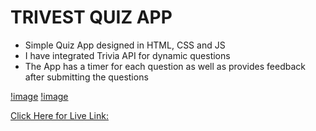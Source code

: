 # TRIVEST QUIZ APP
 - Simple Quiz App designed in HTML, CSS and JS
 - I have integrated Trivia API for dynamic questions
 - The App has a timer for each question as well as provides feedback after submitting the questions

 [!image]("d1.png")
 [!image]("./d2.png")

 [Click Here for Live Link: ]()
